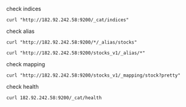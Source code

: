 check indices

```
curl "http://182.92.242.58:9200/_cat/indices"
```

check alias

```
curl "http://182.92.242.58:9200/*/_alias/stocks"
```

```
curl "http://182.92.242.58:9200/stocks_v1/_alias/*"
```

check mapping

```
curl "http://182.92.242.58:9200/stocks_v1/_mapping/stock?pretty"
```

check health

```
curl 182.92.242.58:9200/_cat/health
```